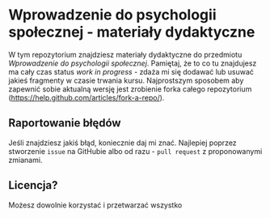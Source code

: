 # Wprowadzenie do psychologii społecznej - materiały dydaktyczne
W tym repozytorium znajdziesz materiały dydaktyczne do przedmiotu *Wprowadzenie do psychologii społecznej*. Pamiętaj, że to co tu znajdujesz ma cały czas status *work in progress* - zdaża mi się dodawać lub usuwać jakieś fragmenty w czasie trwania kursu. Najprostszym sposobem aby zapewnić sobie aktualną wersję jest zrobienie forka całego repozytorium (https://help.github.com/articles/fork-a-repo/).

## Raportowanie błędów
Jeśli znajdziesz jakiś błąd, koniecznie daj mi znać. Najlepiej poprzez stworzenie `issue` na GitHubie albo od razu - `pull request` z proponowanymi zmianami.

## Licencja?
Możesz dowolnie korzystać i przetwarzać wszystko 